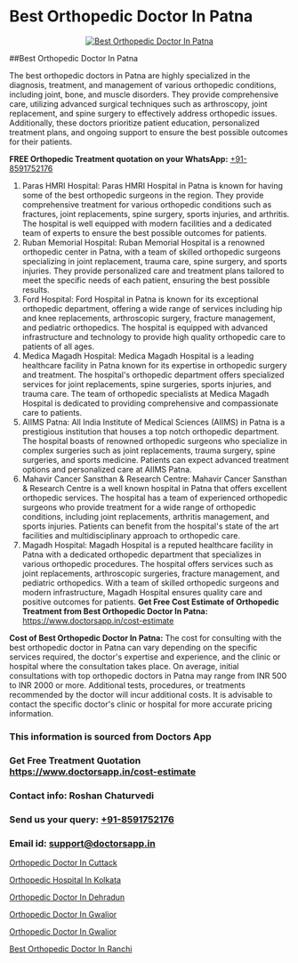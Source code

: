 # Best Orthopedic Doctor In Patna

<p align="center">
  <a href="https://doctorsapp.in">
    <img src="https://i.ibb.co/tqM3hNg/sqdqdqsddsa.png" alt="Best Orthopedic Doctor In Patna">
  </a>
</p>
##Best Orthopedic Doctor In Patna

The best orthopedic doctors in Patna are highly specialized in the diagnosis, treatment, and management of various orthopedic conditions, including joint, bone, and muscle disorders. They provide comprehensive care, utilizing advanced surgical techniques such as arthroscopy, joint replacement, and spine surgery to effectively address orthopedic issues. Additionally, these doctors prioritize patient education, personalized treatment plans, and ongoing support to ensure the best possible outcomes for their patients.

**FREE Orthopedic Treatment quotation on your WhatsApp:**  [+91-8591752176](https://api.whatsapp.com/send?phone=8591752176)

1) Paras HMRI Hospital: Paras HMRI Hospital in Patna is known for having some of the best orthopedic surgeons in the region. They provide comprehensive treatment for various orthopedic conditions such as fractures, joint replacements, spine surgery, sports injuries, and arthritis. The hospital is well equipped with modern facilities and a dedicated team of experts to ensure the best possible outcomes for patients.
2) Ruban Memorial Hospital: Ruban Memorial Hospital is a renowned orthopedic center in Patna, with a team of skilled orthopedic surgeons specializing in joint replacement, trauma care, spine surgery, and sports injuries. They provide personalized care and treatment plans tailored to meet the specific needs of each patient, ensuring the best possible results.
3) Ford Hospital: Ford Hospital in Patna is known for its exceptional orthopedic department, offering a wide range of services including hip and knee replacements, arthroscopic surgery, fracture management, and pediatric orthopedics. The hospital is equipped with advanced infrastructure and technology to provide high quality orthopedic care to patients of all ages.
4) Medica Magadh Hospital: Medica Magadh Hospital is a leading healthcare facility in Patna known for its expertise in orthopedic surgery and treatment. The hospital's orthopedic department offers specialized services for joint replacements, spine surgeries, sports injuries, and trauma care. The team of orthopedic specialists at Medica Magadh Hospital is dedicated to providing comprehensive and compassionate care to patients.
5) AIIMS Patna: All India Institute of Medical Sciences (AIIMS) in Patna is a prestigious institution that houses a top notch orthopedic department. The hospital boasts of renowned orthopedic surgeons who specialize in complex surgeries such as joint replacements, trauma surgery, spine surgeries, and sports medicine. Patients can expect advanced treatment options and personalized care at AIIMS Patna.
6) Mahavir Cancer Sansthan & Research Centre: Mahavir Cancer Sansthan & Research Centre is a well known hospital in Patna that offers excellent orthopedic services. The hospital has a team of experienced orthopedic surgeons who provide treatment for a wide range of orthopedic conditions, including joint replacements, arthritis management, and sports injuries. Patients can benefit from the hospital's state of the art facilities and multidisciplinary approach to orthopedic care.
7) Magadh Hospital: Magadh Hospital is a reputed healthcare facility in Patna with a dedicated orthopedic department that specializes in various orthopedic procedures. The hospital offers services such as joint replacements, arthroscopic surgeries, fracture management, and pediatric orthopedics. With a team of skilled orthopedic surgeons and modern infrastructure, Magadh Hospital ensures quality care and positive outcomes for patients.
**Get Free Cost Estimate of Orthopedic Treatment from Best Orthopedic Doctor In Patna:** https://www.doctorsapp.in/cost-estimate

**Cost of Best Orthopedic Doctor In Patna:**
The cost for consulting with the best orthopedic doctor in Patna can vary depending on the specific services required, the doctor's expertise and experience, and the clinic or hospital where the consultation takes place. On average, initial consultations with top orthopedic doctors in Patna may range from INR 500 to INR 2000 or more. Additional tests, procedures, or treatments recommended by the doctor will incur additional costs. It is advisable to contact the specific doctor's clinic or hospital for more accurate pricing information.

### This information is sourced from Doctors App 
### Get Free Treatment Quotation https://www.doctorsapp.in/cost-estimate
### Contact info: Roshan Chaturvedi 
### Send us your query: [+91-8591752176](https://api.whatsapp.com/send?phone=8591752176) 
### Email id: support@doctorsapp.in

[Orthopedic Doctor In Cuttack](https://www.linkedin.com/pulse/orthopedic-doctor-cuttack-doctorsappin-k1elc?trackingId=HUeG%2BjCTYrt4W0%2BbJPMQtw%3D%3D&lipi=urn%3Ali%3Apage%3Ad_flagship3_company_admin%3BcTUR6naWQkWjeA%2BR15noZQ%3D%3D)

[Orthopedic Hospital In Kolkata](https://www.linkedin.com/pulse/orthopedic-hospital-kolkata-doctorsapp-khulna-jdlqe?trackingId=s%2F4f8WdMHJYoxw%2B1VpENug%3D%3D&lipi=urn%3Ali%3Apage%3Ad_flagship3_company_admin%3BEfzsr1%2BmQ6eR1XkJR7MU1A%3D%3D)

[Orthopedic Doctor In Dehradun](https://medium.com/@vimalrana22/orthopedic-doctor-in-dehradun-a6c0bcc6ead0)

[Orthopedic Doctor In Gwalior](https://medium.com/@vimalrana22/orthopedic-doctor-in-gwalior-db56315fa585)

[Orthopedic Doctor In Gwalior](https://justacademyin.github.io/justacademy/orthopedic-doctor-in-gwalior)

[Best Orthopedic Doctor In Ranchi](https://doctors-apps.github.io/doctorsapp/best-orthopedic-doctor-in-ranchi)

